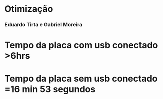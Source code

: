 # Otimização 
### Eduardo Tirta e Gabriel Moreira

# Tempo da placa com usb conectado >6hrs
# Tempo da placa sem usb conectado =16 min 53 segundos
